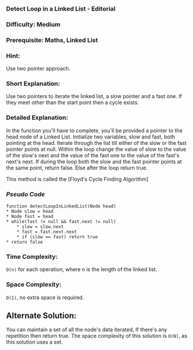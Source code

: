 ### **Detect Loop in a Linked List - Editorial**
### **Difficulty: Medium**
### **Prerequisite: Maths, Linked List**

### **Hint**:
Use two pointer approach.

### Short Explanation:

Use two pointers to iterate the linked list, a slow pointer and a fast one. If they meet other than the start point then a cycle exists.

### **Detailed Explanation**:
In the function you'll have to complete, you'll be provided a pointer to the head node of a Linked List. Initialize two variables, slow and fast, both pointing at the head. Iterate through the list till either of the slow or the fast pointer points at null. Within the loop change the value of slow to the value of the slow's next and the value of the fast one to the value of the fast's next's next. If during the loop both the slow and the fast pointer points at the same point, return false. Else after the loop return true.

This method is called the [Floyd's Cycle Finding Algorithm]

### *Pseudo Code*
	function detectLoopInLinkedList(Node head)
	* Node slow = head
	* Node fast = head
	* while(fast != null && fast.next != null)
		* slow = slow.next
		* fast = fast.next.next
		* if (slow == fast) return true
	* return false

### Time Complexity:

`O(n)` for each operation, where n is the length of the linked list.

### Space Complexity:

`O(1)`, no extra space is required.

## Alternate Solution:
You can maintain a set of all the node's data iterated, If there's any repetition then return true. The space complexity of this solution is `O(N)`, as this solution uses a set.
